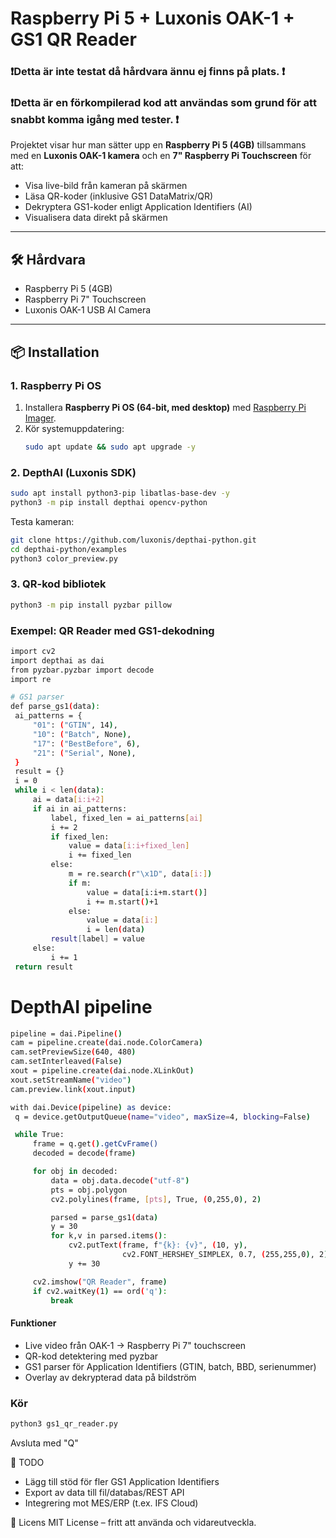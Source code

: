 # Raspberry Pi 5 + Luxonis OAK-1 + GS1 QR Reader

### ❗Detta är inte testat då hårdvara ännu ej finns på plats. ❗
### ❗Detta är en förkompilerad kod att användas som grund för att snabbt komma igång med tester. ❗


Projektet visar hur man sätter upp en **Raspberry Pi 5 (4GB)** tillsammans med en **Luxonis OAK-1 kamera** och en **7" Raspberry Pi Touchscreen** för att:
- Visa live-bild från kameran på skärmen  
- Läsa QR-koder (inklusive GS1 DataMatrix/QR)  
- Dekryptera GS1-koder enligt Application Identifiers (AI)  
- Visualisera data direkt på skärmen  

---

## 🛠️ Hårdvara
- Raspberry Pi 5 (4GB)  
- Raspberry Pi 7" Touchscreen  
- Luxonis OAK-1 USB AI Camera  

---

## 📦 Installation

### 1. Raspberry Pi OS
1. Installera **Raspberry Pi OS (64-bit, med desktop)** med [Raspberry Pi Imager](https://www.raspberrypi.com/software/).  
2. Kör systemuppdatering:
   ```bash
   sudo apt update && sudo apt upgrade -y
   ```

### 2. DepthAI (Luxonis SDK)
   ```bash
   sudo apt install python3-pip libatlas-base-dev -y
   python3 -m pip install depthai opencv-python
   ```

Testa kameran:
  ```bash
  git clone https://github.com/luxonis/depthai-python.git
  cd depthai-python/examples
  python3 color_preview.py
  ```

### 3. QR-kod bibliotek
```bash
python3 -m pip install pyzbar pillow
```

### Exempel: QR Reader med GS1-dekodning
   ```bash
import cv2
import depthai as dai
from pyzbar.pyzbar import decode
import re

# GS1 parser
def parse_gs1(data):
    ai_patterns = {
        "01": ("GTIN", 14),
        "10": ("Batch", None),
        "17": ("BestBefore", 6),
        "21": ("Serial", None),
    }
    result = {}
    i = 0
    while i < len(data):
        ai = data[i:i+2]
        if ai in ai_patterns:
            label, fixed_len = ai_patterns[ai]
            i += 2
            if fixed_len:
                value = data[i:i+fixed_len]
                i += fixed_len
            else:
                m = re.search(r"\x1D", data[i:])
                if m:
                    value = data[i:i+m.start()]
                    i += m.start()+1
                else:
                    value = data[i:]
                    i = len(data)
            result[label] = value
        else:
            i += 1
    return result
   ```

# DepthAI pipeline
   ```bash
pipeline = dai.Pipeline()
cam = pipeline.create(dai.node.ColorCamera)
cam.setPreviewSize(640, 480)
cam.setInterleaved(False)
xout = pipeline.create(dai.node.XLinkOut)
xout.setStreamName("video")
cam.preview.link(xout.input)

with dai.Device(pipeline) as device:
    q = device.getOutputQueue(name="video", maxSize=4, blocking=False)

    while True:
        frame = q.get().getCvFrame()
        decoded = decode(frame)

        for obj in decoded:
            data = obj.data.decode("utf-8")
            pts = obj.polygon
            cv2.polylines(frame, [pts], True, (0,255,0), 2)

            parsed = parse_gs1(data)
            y = 30
            for k,v in parsed.items():
                cv2.putText(frame, f"{k}: {v}", (10, y),
                            cv2.FONT_HERSHEY_SIMPLEX, 0.7, (255,255,0), 2)
                y += 30

        cv2.imshow("QR Reader", frame)
        if cv2.waitKey(1) == ord('q'):
            break
   ```

#### Funktioner
- Live video från OAK-1 → Raspberry Pi 7" touchscreen
- QR-kod detektering med pyzbar
- GS1 parser för Application Identifiers (GTIN, batch, BBD, serienummer)
- Overlay av dekrypterad data på bildström

### Kör
   ```bash
python3 gs1_qr_reader.py
   ```
Avsluta med "Q"


📌 TODO
- Lägg till stöd för fler GS1 Application Identifiers
- Export av data till fil/databas/REST API
- Integrering mot MES/ERP (t.ex. IFS Cloud)

📜 Licens
MIT License – fritt att använda och vidareutveckla.
